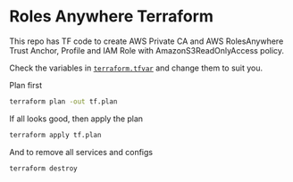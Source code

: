 # Roles Anywhere Terraform 

This repo has TF code to create AWS Private CA and AWS RolesAnywhere Trust Anchor, Profile and IAM Role with AmazonS3ReadOnlyAccess policy.

Check the variables in [`terraform.tfvar`](/terraform.tfvars) and change them to suit you.

Plan first 
```sh
terraform plan -out tf.plan
```

If all looks good, then apply the plan
```sh
terraform apply tf.plan
```

And to remove all services and configs
```sh
terraform destroy
```
